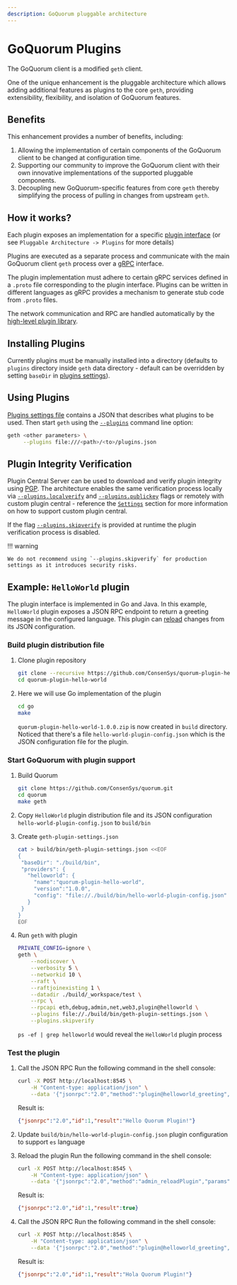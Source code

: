 ```yaml
---
description: GoQuorum pluggable architecture
---
```


# GoQuorum Plugins

The GoQuorum client is a modified `geth` client.

One of the unique enhancement is the pluggable architecture which allows adding additional features
as plugins to the core `geth`, providing extensibility, flexibility, and isolation of GoQuorum features.

## Benefits

This enhancement provides a number of benefits, including:

1. Allowing the implementation of certain components of the GoQuorum client to be changed at configuration time.
1. Supporting our community to improve the GoQuorum client with their own innovative implementations of the supported pluggable components.
1. Decoupling new GoQuorum-specific features from core `geth` thereby simplifying the process of pulling in changes from upstream `geth`.

## How it works?

Each plugin exposes an implementation for a specific [plugin interface](https://github.com/ConsenSys/quorum-plugin-definitions) (or see `Pluggable Architecture -> Plugins` for more details)

Plugins are executed as a separate process and communicate with the main GoQuorum client `geth` process
over a [gRPC](https://grpc.io/) interface.

The plugin implementation must adhere to certain gRPC services defined in a `.proto` file corresponding to the plugin interface.
Plugins can be written in different languages as gRPC provides a mechanism to generate stub code from `.proto` files.

The network communication and RPC are handled automatically by the [high-level plugin library](https://github.com/hashicorp/go-plugin).

## Installing Plugins

Currently plugins must be manually installed into a directory (defaults to `plugins` directory inside `geth` data directory - default can be overridden by setting `baseDir` in [plugins settings](../../HowTo/Configure/Plugins.md)).

## Using Plugins

[Plugins settings file](../../HowTo/Configure/Plugins.md) contains a JSON that describes what plugins to be used.
Then start `geth` using the [`--plugins`](../../Reference/CLI-Syntax.md#plugins) command line option:

```bash
geth <other parameters> \
     --plugins file:///<path>/<to>/plugins.json
```

## Plugin Integrity Verification

Plugin Central Server can be used to download and verify plugin integrity using [PGP](https://en.wikipedia.org/wiki/Pretty_Good_Privacy).
The architecture enables the same verification process locally via
[`--plugins.localverify`](../../Reference/CLI-Syntax.md#pluginslocalverify) and
[`--plugins.publickey`](../../Reference/CLI-Syntax.md#pluginspublickey) flags or
remotely with custom plugin central - reference the [`Settings`](../../HowTo/Configure/Plugins.md) section for more
information on how to support custom plugin central.

If the flag [`--plugins.skipverify`](../../Reference/CLI-Syntax.md#pluginsskipverify) is provided at runtime the plugin
verification process is disabled.

!!! warning

    We do not recommend using `--plugins.skipverify` for production settings as it introduces security risks.

## Example: `HelloWorld` plugin

The plugin interface is implemented in Go and Java. In this example, `HelloWorld` plugin exposes a JSON RPC endpoint
to return a greeting message in the configured language.
This plugin can [reload](../../Concepts/Plugins/PluginsArchitecture.md#plugin-reloading) changes from its JSON configuration.

### Build plugin distribution file

1. Clone plugin repository

    ```bash
    git clone --recursive https://github.com/ConsenSys/quorum-plugin-hello-world.git
    cd quorum-plugin-hello-world
    ```

1. Here we will use Go implementation of the plugin

    ```bash
    cd go
    make
    ```

   `quorum-plugin-hello-world-1.0.0.zip` is now created in `build` directory.
   Noticed that there's a file `hello-world-plugin-config.json` which is the JSON configuration file for the plugin.

### Start GoQuorum with plugin support

1. Build Quorum

    ```bash
    git clone https://github.com/ConsenSys/quorum.git
    cd quorum
    make geth
    ```

1. Copy `HelloWorld` plugin distribution file and its JSON configuration `hello-world-plugin-config.json` to `build/bin`

1. Create `geth-plugin-settings.json`

    ```bash
    cat > build/bin/geth-plugin-settings.json <<EOF
    {
     "baseDir": "./build/bin",
     "providers": {
       "helloworld": {
         "name":"quorum-plugin-hello-world",
         "version":"1.0.0",
         "config": "file://./build/bin/hello-world-plugin-config.json"
       }
     }
    }
    EOF
    ```

1. Run `geth` with plugin

    ```bash
    PRIVATE_CONFIG=ignore \
    geth \
        --nodiscover \
        --verbosity 5 \
        --networkid 10 \
        --raft \
        --raftjoinexisting 1 \
        --datadir ./build/_workspace/test \
        --rpc \
        --rpcapi eth,debug,admin,net,web3,plugin@helloworld \
        --plugins file://./build/bin/geth-plugin-settings.json \
        --plugins.skipverify
    ```

    `ps -ef | grep helloworld` would reveal the `HelloWorld` plugin process

### Test the plugin

1. Call the JSON RPC
    Run the following command in the shell console:

    ```bash
    curl -X POST http://localhost:8545 \
        -H "Content-type: application/json" \
        --data '{"jsonrpc":"2.0","method":"plugin@helloworld_greeting","params":["Quorum Plugin"],"id":1}'
    ```

    Result is:

    ```json
    {"jsonrpc":"2.0","id":1,"result":"Hello Quorum Plugin!"}
    ```

1. Update `build/bin/hello-world-plugin-config.json` plugin configuration to support `es` language

1. Reload the plugin
    Run the following command in the shell console:

    ```bash
    curl -X POST http://localhost:8545 \
        -H "Content-type: application/json" \
        --data '{"jsonrpc":"2.0","method":"admin_reloadPlugin","params":["helloworld"],"id":1}'
    ```

    Result is:

    ```json
    {"jsonrpc":"2.0","id":1,"result":true}
    ```

1. Call the JSON RPC
    Run the following command in the shell console:

    ```bash
    curl -X POST http://localhost:8545 \
        -H "Content-type: application/json" \
        --data '{"jsonrpc":"2.0","method":"plugin@helloworld_greeting","params":["Quorum Plugin"],"id":1}'
    ```

    Result is:

    ```json
    {"jsonrpc":"2.0","id":1,"result":"Hola Quorum Plugin!"}
    ```

